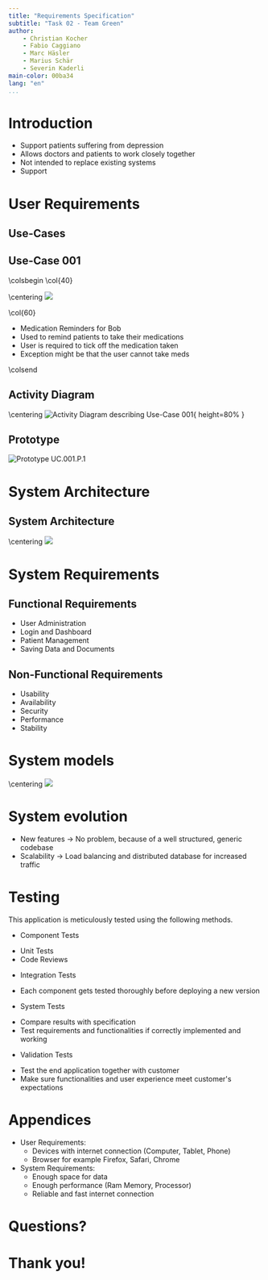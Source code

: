 ```yaml
---
title: "Requirements Specification"
subtitle: "Task 02 - Team Green"
author:
    - Christian Kocher
    - Fabio Caggiano
    - Marc Häsler
    - Marius Schär
    - Severin Kaderli
main-color: 00ba34
lang: "en"
...
```


# Introduction

- Support patients suffering from depression
- Allows doctors and patients to work closely together
- Not intended to replace existing systems
- Support

# User Requirements

## Use-Cases

## Use-Case 001
\colsbegin
\col{40}

\centering
![](./assets/bob.png)

\col{60}
- Medication Reminders for Bob
- Used to remind patients to take their medications
- User is required to tick off the medication taken
- Exception might be that the user cannot take meds

\colsend

## Activity Diagram

\centering
![Activity Diagram describing Use-Case 001](assets/activity_medication_reminders.png){ height=80% }

## Prototype

![Prototype UC.001.P.1](assets/prototype_medication_reminder.png)

# System Architecture

## System Architecture

\centering
![](assets/system_architecture.png)

# System Requirements

## Functional Requirements

- User Administration
- Login and Dashboard
- Patient Management
- Saving Data and Documents

## Non-Functional Requirements

- Usability
- Availability
- Security
- Performance
- Stability

# System models

\centering
![](./assets/system_model_dfd.PNG)

# System evolution

- New features $\rightarrow$ No problem, because of a well structured, generic codebase
- Scalability  $\rightarrow$ Load balancing and distributed database for increased traffic

# Testing
This application is meticulously tested using the following methods.

- Component Tests
 * Unit Tests
 * Code Reviews

- Integration Tests
 * Each component gets tested thoroughly before deploying a new version

- System Tests
 * Compare results with specification
 * Test requirements and functionalities if correctly implemented and working

- Validation Tests
 * Test the end application together with customer
 * Make sure functionalities and user experience meet customer's expectations

# Appendices

   - User Requirements:
     * Devices with internet connection (Computer, Tablet, Phone)
     * Browser for example Firefox, Safari, Chrome
   - System Requirements:
     * Enough space for data
     * Enough performance (Ram Memory, Processor)
     * Reliable and fast internet connection 

# Questions?

# Thank you!
